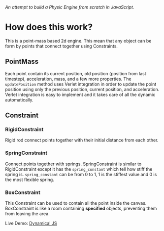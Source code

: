 _An attempt to build a Physic Engine from scratch in JavaScript._

# How does this work?

This is a point-mass based 2d engine. This mean that any object can be form by points that connect together using Constraints. 

## PointMass

Each point contain its current position, old position (position from last timestep), acceleration, mass, and a few more properties. The `updatePosition` method uses Verlet integration in order to update the point position using only the previous position, current position, and acceleration. Verlet integration is easy to implement and it takes care of all the dynamic automatically. 

## Constraint

### RigidConstraint
Rigid rod connect points together with their initial distance from each other.
### SpringConstraint
Connect points together with springs. SpringConstraint is similar to RigidConstraint except it has the `spring_constant` which tell how stiff the spring is. `spring_constant` can be from 0 to 1, 1 is the stiffest value and 0 is the most flexible spring.
### BoxConstraint
This Constraint can be used to contain all the point inside the canvas. BoxConstraint is like a room containing **specified** objects, preventing them from leaving the area.

Live Demo: [Dynamical JS](https://dynamical.netlify.app/)
